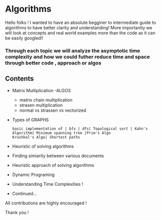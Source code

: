 # Algorithms
Hello folks ! I wanted to have an absolute begginer to intermediate guide to algorithms to have better clarity and understanding!
More importantly we will look at concepts and real world examples more than the code as it can be easily googled!! 

### Through each topic we will analyze the asymptotic time complexity and how we could futher reduce time and space through better code , approach or algos

## Contents 

* Matrix Multiplication -ALGOS
   * matrix chain multiplication 
   * strasen multiplication 
   * normal vs strassen vs vectorized
   

* Types of GRAPHS

      basic implementation of | bfs | dfs| Topological sort | Kahn's Algorithm| Minimum spanning tree |Prim's Algo
      Krushkal's Algo| Shortest paths 

     

* Heuristic of solving algorithms

* Finding simiarity between various documents 
   
* Heuristic approach of solving algorithms

* Dynamic Programing

* Understanding Time Complexities !


* Continued...
 



All contributions are highly encouraged !

Thank you ! 
